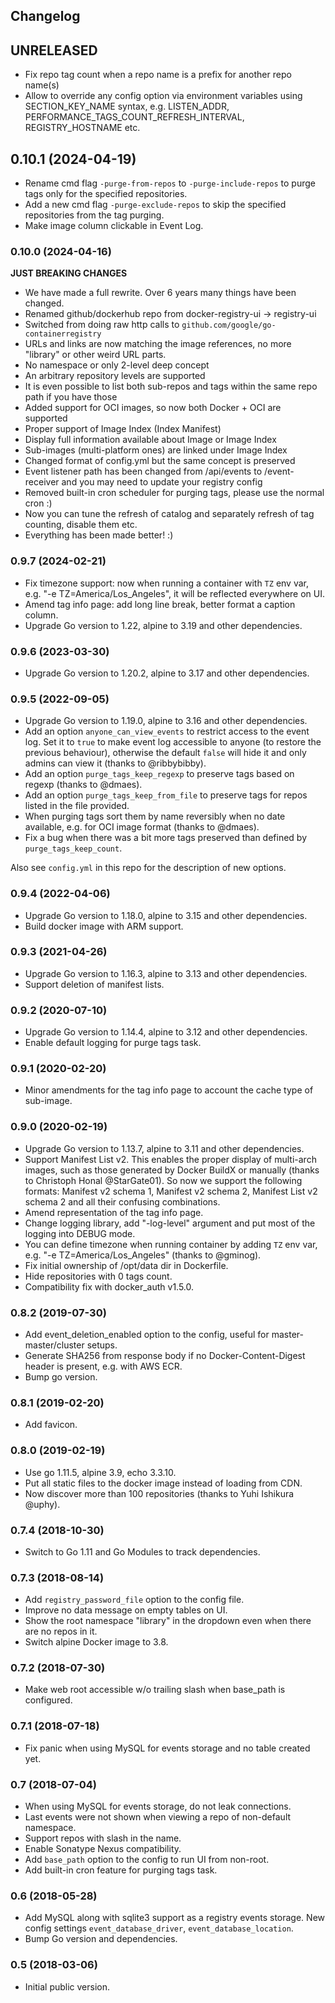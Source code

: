 ## Changelog

## UNRELEASED

* Fix repo tag count when a repo name is a prefix for another repo name(s)
* Allow to override any config option via environment variables using SECTION_KEY_NAME syntax, e.g.
  LISTEN_ADDR, PERFORMANCE_TAGS_COUNT_REFRESH_INTERVAL, REGISTRY_HOSTNAME etc.

## 0.10.1 (2024-04-19)

* Rename cmd flag `-purge-from-repos` to `-purge-include-repos` to purge tags only for the specified repositories.
* Add a new cmd flag `-purge-exclude-repos` to skip the specified repositories from the tag purging.
* Make image column clickable in Event Log.

### 0.10.0 (2024-04-16)

**JUST BREAKING CHANGES**

* We have made a full rewrite. Over 6 years many things have been changed.
* Renamed github/dockerhub repo from docker-registry-ui -> registry-ui
* Switched from doing raw http calls to `github.com/google/go-containerregistry`
* URLs and links are now matching the image references, no more "library" or other weird URL parts.
* No namespace or only 2-level deep concept
* An arbitrary repository levels are supported
* It is even possible to list both sub-repos and tags within the same repo path if you have those
* Added support for OCI images, so now both Docker + OCI are supported
* Proper support of Image Index (Index Manifest)
* Display full information available about Image or Image Index
* Sub-images (multi-platform ones) are linked under Image Index
* Changed format of config.yml but the same concept is preserved
* Event listener path has been changed from /api/events to /event-receiver and you may need to update your registry config
* Removed built-in cron scheduler for purging tags, please use the normal cron :)
* Now you can tune the refresh of catalog and separately refresh of tag counting, disable them etc.
* Everything has been made better! :)

### 0.9.7 (2024-02-21)

* Fix timezone support: now when running a container with `TZ` env var, e.g. "-e TZ=America/Los_Angeles", it will be reflected everywhere on UI.
* Amend tag info page: add long line break, better format a caption column.
* Upgrade Go version to 1.22, alpine to 3.19 and other dependencies.

### 0.9.6 (2023-03-30)

* Upgrade Go version to 1.20.2, alpine to 3.17 and other dependencies.

### 0.9.5 (2022-09-05)

* Upgrade Go version to 1.19.0, alpine to 3.16 and other dependencies.
* Add an option `anyone_can_view_events` to restrict access to the event log. Set it to `true` to make event log accessible to anyone (to restore the previous behaviour), otherwise the default `false` will hide it and only admins can view it (thanks to @ribbybibby).
* Add an option `purge_tags_keep_regexp` to preserve tags based on regexp (thanks to @dmaes).
* Add an option `purge_tags_keep_from_file` to preserve tags for repos listed in the file provided.
* When purging tags sort them by name reversibly when no date available, e.g. for OCI image format (thanks to @dmaes).
* Fix a bug when there was a bit more tags preserved than defined by `purge_tags_keep_count`.

Also see `config.yml` in this repo for the description of new options.

### 0.9.4 (2022-04-06)

* Upgrade Go version to 1.18.0, alpine to 3.15 and other dependencies.
* Build docker image with ARM support.

### 0.9.3 (2021-04-26)

* Upgrade Go version to 1.16.3, alpine to 3.13 and other dependencies.
* Support deletion of manifest lists.

### 0.9.2 (2020-07-10)

* Upgrade Go version to 1.14.4, alpine to 3.12 and other dependencies.
* Enable default logging for purge tags task.

### 0.9.1 (2020-02-20)

* Minor amendments for the tag info page to account the cache type of sub-image.

### 0.9.0 (2020-02-19)

* Upgrade Go version to 1.13.7, alpine to 3.11 and other dependencies.
* Support Manifest List v2. This enables the proper display of multi-arch images,
  such as those generated by Docker BuildX or manually (thanks to Christoph Honal @StarGate01).
  So now we support the following formats: Manifest v2 schema 1, Manifest v2 schema 2, Manifest List v2 schema 2
  and all their confusing combinations.
* Amend representation of the tag info page.
* Change logging library, add "-log-level" argument and put most of the logging into DEBUG mode.
* You can define timezone when running container by adding `TZ` env var, e.g. "-e TZ=America/Los_Angeles"
  (thanks to @gminog).
* Fix initial ownership of /opt/data dir in Dockerfile.
* Hide repositories with 0 tags count.
* Compatibility fix with docker_auth v1.5.0.

### 0.8.2 (2019-07-30)

* Add event_deletion_enabled option to the config, useful for master-master/cluster setups.
* Generate SHA256 from response body if no Docker-Content-Digest header is present, e.g. with AWS ECR.
* Bump go version.

### 0.8.1 (2019-02-20)

* Add favicon.

### 0.8.0 (2019-02-19)

* Use go 1.11.5, alpine 3.9, echo 3.3.10.
* Put all static files to the docker image instead of loading from CDN.
* Now discover more than 100 repositories (thanks to Yuhi Ishikura @uphy).

### 0.7.4 (2018-10-30)

* Switch to Go 1.11 and Go Modules to track dependencies.

### 0.7.3 (2018-08-14)

* Add `registry_password_file` option to the config file.
* Improve no data message on empty tables on UI.
* Show the root namespace "library" in the dropdown even when there are no repos in it.
* Switch alpine Docker image to 3.8.

### 0.7.2 (2018-07-30)

* Make web root accessible w/o trailing slash when base_path is configured.

### 0.7.1 (2018-07-18)

* Fix panic when using MySQL for events storage and no table created yet.

### 0.7 (2018-07-04)

* When using MySQL for events storage, do not leak connections.
* Last events were not shown when viewing a repo of non-default namespace.
* Support repos with slash in the name.
* Enable Sonatype Nexus compatibility.
* Add `base_path` option to the config to run UI from non-root.
* Add built-in cron feature for purging tags task.

### 0.6 (2018-05-28)

* Add MySQL along with sqlite3 support as a registry events storage.
  New config settings `event_database_driver`, `event_database_location`.
* Bump Go version and dependencies.

### 0.5 (2018-03-06)

* Initial public version.
